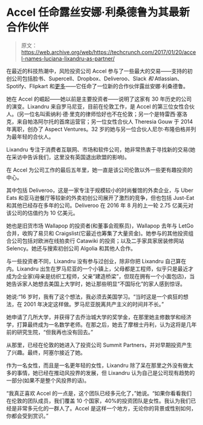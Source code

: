 # Accel 任命露丝安娜·利桑德鲁为其最新合作伙伴 

> 原文：<https://web.archive.org/web/https://techcrunch.com/2017/01/20/accel-names-luciana-lixandru-as-partner/>

在最近的科技热潮中，风险投资公司 Accel 参与了一些最大的交易——支持的初创公司包括脸书、Supercell、Dropbox、Deliveroo、Slack *和* Atlassian、Spotify、Flipkart 和[更多](https://web.archive.org/web/20230128214711/https://www.accel.com/companies/all)——它任命了一位新的合作伙伴露丝安娜·利桑德鲁。

她在 Accel 的崛起——她以前是主要投资者——说明了这家有 30 年历史的公司的演变。Lixandru 来自罗马尼亚，目前在伦敦工作，是 Accel 的第三位女性合伙人。(另一位名叫索纳利·德·里克的律师恰好也不在伦敦；另一个是特雷西·塞洛克，来自帕洛阿尔托的首席运营官；另一位女性合伙人 Theresia Gouw 于 2014 年离职，创办了 Aspect Ventures。32 岁的她与另一位合伙人尼尔·布隆伯格并列为最年轻的合伙人。

Lixandru 专注于消费者互联网、市场和软件公司，她非常热衷于寻找新的交易(她在采访中告诉我们，这里没有英国退出欧盟的影响)。

在 Accel 为公司工作的最后五年里，她一直是该公司伦敦以外一些更有趣投资的中心。

其中包括 Deliveroo，这是一家专注于规模较小的时尚餐馆的外卖企业，与 Uber Eats 和亚马逊餐厅等较新的外卖初创公司展开了激烈的竞争，但也包括 Just-Eat 和其他已经存在多年的公司。Deliveroo 在 2016 年 8 月的上一轮 2.75 亿美元对该公司的估值约为 10 亿美元。

她也是旧货市场 Wallapop 的投资者(和董事会观察员)，Wallapop 去年与 LetGo 合并，收购了易贝和 Craigslist(它最近也筹集了大量资金)。她参与的其他投资组合公司包括对欧洲在线拍卖行 Catawiki 的投资；以及二手家具家居装修网站 Selency。她还与搜索初创公司 Algolia 和其他人合作。

与一些投资者不同，Lixandru 没有参与过创业，除非你把 Lixandru 自己算在内。Lixandru 出生在罗马尼亚的一个小镇上，父母都是工程师，似乎只是最近才成为企业家(母亲是纺织工程师，父亲“建造桥梁”，但现在拥有一个小面包店)，当她告诉家人她想去美国上大学时，她让那些明显“不国际化”的家人感到惊讶。

她说:“16 岁时，我有了这个想法，我必须去美国学习。“当时这是一个疯狂的想法，在 2001 年决定这样做。罗马尼亚脱离共产主义的时间并不长。”

她申请了几所大学，并获得了去乔治城大学的奖学金，在那里她主修数学和经济学，打算最终成为一名数学老师。在那之后，她去了摩根士丹利，认为这将是几年前的研究生院，“但我再也没有回去。”

从那里，已经在伦敦的她进入了投资公司 Summit Partners，并对早期投资产生了兴趣。最终，阿塞尔接近了她。

作为一名女性，而且是一名更年轻的女性，Lixandru 除了呆在那里之外没有做太多的事情，她已经在推动风投界的发展，但 Lixandru 认为自己是公司现有趋势的一部分(如果不是整个风投界的话)。

“我真正喜欢 Accel 的一点是，这个团队已经多元化了，”她说。“如果你看看我们在伦敦的团队成员，我们覆盖 10 个国家，40%的投资团队是女性。我认为我们已经是非常多元化的一群人了。Accel 是这样一个地方，无论你的背景或性别如何，你都会受到赏识。”